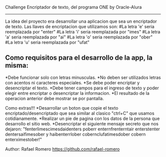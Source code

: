 Challenge Encriptador de texto, del programa ONE by Oracle-Alura
******************************************************

La idea del proyecto era desarrollar una aplicacion que sea un encriptador de texto.
Las llaves de encriptacion que utilizamos son:
#La letra 'e' seria reemplazada por "enter"
#La letra 'i' seria reemplazada por "imes"
#La letra 'a' seria reemplazada por "ai"
#La letra 'o' seria reemplazada por "ober"
#La letra 'u' seria reemplazada por "ufat"

Como requisitos para el desarrollo de la app, la misma:
------------------------------------------------------
*Debe funcionar solo con letras minusculas.
*No deben ser utilizados letras con acentos ni caracteres especiales.
*Se debe poder encriptar y desencriptar el texto. 
*Debe tener campos para el ingreso de texto y poder elegir entre encriptar o desencriptar la informacion.
*El resultado de la operacion anterior debe mostrar se por pantalla.

Como extras!!!
*Desarrollar un boton que copie el texto encriptado/desencriptado que sea similar al clasico "ctrl+C" que usamos cotidianamente.
*Realizar un pie de pagina con los datos de la persona que desarrollo el sitio web.
*Desencriptar el siguiente mensaje secreto que nos dejaron:
"fenterlimescimesdaidenters poberr enternfrenterntair enterstenter dentersaifimesober y haibenterrlober cobernclufatimesdober cobern enterximestober!"


Author: Rafael Romero 
https://github.com/rafael-romero
